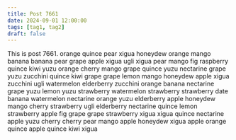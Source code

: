 ```yaml
---
title: Post 7661
date: 2024-09-01 12:00:00
tags: [tag1, tag2]
draft: false
---
```

This is post 7661.
orange
quince
pear
xigua
honeydew
orange
mango
banana
banana
pear
grape
apple
xigua
ugli
xigua
pear
mango
fig
raspberry
quince
kiwi
yuzu
orange
cherry
mango
grape
quince
yuzu
nectarine
grape
yuzu
zucchini
quince
kiwi
grape
grape
lemon
mango
honeydew
apple
xigua
zucchini
ugli
watermelon
elderberry
zucchini
orange
banana
nectarine
grape
yuzu
lemon
yuzu
strawberry
watermelon
strawberry
strawberry
date
banana
watermelon
nectarine
orange
yuzu
elderberry
apple
honeydew
mango
cherry
strawberry
ugli
elderberry
nectarine
quince
lemon
strawberry
apple
fig
grape
grape
strawberry
xigua
xigua
quince
nectarine
apple
yuzu
cherry
cherry
pear
mango
apple
honeydew
xigua
apple
orange
quince
apple
quince
kiwi
xigua
